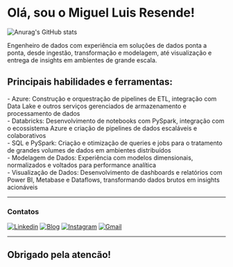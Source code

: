 # Olá, sou o Miguel Luis Resende!

![Anurag's GitHub stats](https://github-readme-stats.vercel.app/api?username=Mlresende&show_icons=true&theme=radical)

Engenheiro de dados com experiência em soluções de dados ponta a ponta, desde ingestão, transformação e modelagem, até visualização e entrega de insights em ambientes de grande escala.

<h2> Principais habilidades e ferramentas:</h2>
- Azure: Construção e orquestração de pipelines de ETL, integração com Data Lake e outros serviços gerenciados de armazenamento e processamento de dados<br>
- Databricks: Desenvolvimento de notebooks com PySpark, integração com o ecossistema Azure e criação de pipelines de dados escaláveis e colaborativos<br>
- SQL e PySpark: Criação e otimização de queries e jobs para o tratamento de grandes volumes de dados em ambientes distribuídos<br>
- Modelagem de Dados: Experiência com modelos dimensionais, normalizados e voltados para performance analítica<br>
- Visualização de Dados: Desenvolvimento de dashboards e relatórios com Power BI, Metabase e Dataflows, transformando dados brutos em insights acionáveis<br>
<hr>

### Contatos
[![Linkedin](https://img.shields.io/badge/LinkedIn-0077B5?style=for-the-badge&logo=linkedin&logoColor=white)](https://www.linkedin.com/in/miguel-luis-resende/)
[![Blog](https://img.shields.io/badge/WhatsApp-25D366?style=for-the-badge&logo=whatsapp&logoColor=white)](https://wa.me/11964336648)
[![Instagram](https://img.shields.io/badge/Instagram-E4405F?style=for-the-badge&logo=instagram&logoColor=white)](https://www.instagram.com/ml.resende/)
[![Gmail](https://img.shields.io/badge/Gmail-D14836?style=for-the-badge&logo=gmail&logoColor=white)](mailto:miguelresende.emprego@gmail.com)
<hr>

## Obrigado pela atencão!
